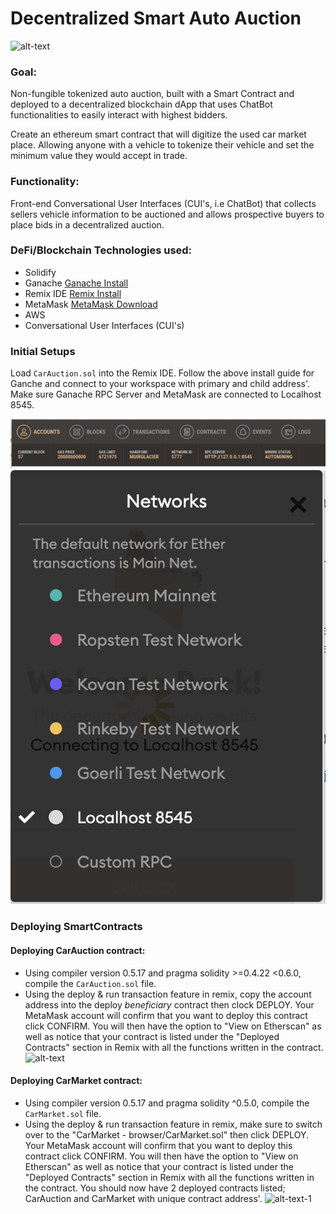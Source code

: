# Decentralized Smart Auto Auction

![alt-text](https://github.com/mdukes10/Fleet-Contracts/blob/main/Images/auto_lot.png)

### Goal:
Non-fungible tokenized auto auction, built with a Smart Contract and deployed to a decentralized blockchain dApp that uses ChatBot functionalities to easily interact with highest bidders.

Create an ethereum smart contract that will digitize the used car market place. 
Allowing anyone with a vehicle to tokenize their vehicle and set the minimum value they would accept in trade.

### Functionality:
Front-end Conversational User Interfaces (CUI's, i.e ChatBot) that collects sellers vehicle information to be auctioned and allows prospective buyers to place bids in a decentralized auction.

### DeFi/Blockchain Technologies used:
* Solidify
* Ganache [Ganache Install](https://www.trufflesuite.com/docs/ganache/quickstart) 
* Remix IDE [Remix Install](https://remix.ethereum.org/#optimize=false&runs=200&evmVersion=null&version=soljson-v0.7.4+commit.3f05b770.js)
* MetaMask [MetaMask Download](https://metamask.io/download.html)
* AWS 
* Conversational User Interfaces (CUI's)

### Initial Setups
Load ```CarAuction.sol``` into the Remix IDE. Follow the above install guide for Ganche and connect to your workspace with primary and child address'. Make sure Ganache RPC Server and MetaMask are connected to Localhost 8545. 

![Ganache_connections](Images/ganache.png)
![MetaMask_connections](Images/localhost.png)


### Deploying SmartContracts
#### Deploying CarAuction contract:
* Using compiler version 0.5.17 and pragma solidity >=0.4.22 <0.6.0, compile the ```CarAuction.sol``` file.
* Using the deploy & run transaction feature in remix, copy the account address into the deploy _beneficiary_ contract then clock DEPLOY. Your MetaMask account will confirm that you want to deploy this contract click CONFIRM. You will then have the option to "View on Etherscan" as well as notice that your contract is listed under the "Deployed Contracts" section in Remix with all the functions written in the contract.  
![alt-text](https://github.com/mdukes10/Fleet-Contracts/blob/main/Images/deployCarAuction.gif)

#### Deploying CarMarket contract: 
* Using compiler version 0.5.17 and pragma solidity ^0.5.0, compile the ```CarMarket.sol``` file.
* Using the deploy & run transaction feature in remix, make sure to switch over to the "CarMarket - browser/CarMarket.sol" then click DEPLOY. Your MetaMask account will confirm that you want to deploy this contract click CONFIRM. You will then have the option to "View on Etherscan" as well as notice that your contract is listed under the "Deployed Contracts" section in Remix with all the functions written in the contract. You should now have 2 deployed contracts listed; CarAuction and CarMarket with unique contract address'.
![alt-text-1](https://github.com/mdukes10/Fleet-Contracts/blob/main/Images/deployCarMarket.gif)
